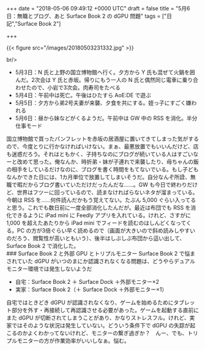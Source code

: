
+++
date = "2018-05-06 09:49:12 +0000 UTC"
draft = false
title = "5月6日：無職とブログ、あと Surface Book 2 の dGPU 問題"
tags = ["日記","Surface Book 2"]

+++


{{< figure src="/images/20180503231332.jpg"  >}}

br/>


<ul>
<li>5月3日：N 氏と上野の国立博物館へ行く。夕方から Y 氏も混ぜて火鍋を囲んだ。2次会は Y 氏と赤坂。帰りにもう一人の N 氏と偶然同じ電車に乗り合わせたので、小岩で3次会。肉寿司をたべる</li>
<li>5月4日：午前中は死亡。午後はひたすら AoE:DE で遊ぶ</li>
<li>5月5日：夕方から弟2号夫妻が来襲、夕食を共にする。姪っ子にすごく嫌われる</li>
<li>5月6日：昼から妹などがくるようだ。午前中は GW 中の RSS を消化。半分仕事モード</li>
</ul>国立博物館で買ったパンフレットを赤坂の居酒屋に置いてきてしまった気がするので、今度とりに行かなければいけない。まぁ、最悪放置でもいいんだけど、店も迷惑だろう。それはともかく、子持ちなのにブログが続いている人はすごいなーと改めて思った。俺なんか、時折弟・妹が子連れで来襲したり、母ちゃんの飯の相手をしているだけなのに、ブログを書く時間をもてないでいる。もし子どもなんかできた日には、1カ月単位で放置してしまいそうだ。自分なんぞ所詮、無職で暇だからブログ書いていただけだったんだな……。GW も今日で終わりだけど、世界はフツーに回っているので、読まなければらないネタが溜まっている。今朝は RSS を……何件読んだかもう覚えてない。たぶん 5,000 ぐらい入ってると思う。これでも数日前に一度全部消化したんだが。最近は布団でも RSS を消化できるように iPad mini に Feedly アプリを入れている。けれど、さすがに 1,000 を超えたあたりから iPad mini でフィードを読むのはしんどくなってくる。PC の方が3倍ぐらい早く読めるので（画面が大きいので斜め読みしやすいのだろう、閲覧性が高いともいう）、後半はしぶしぶ布団から這い出して、Surface Book 2 で消化した。

<div class="section">
    ### Surface Book 2 と外部 GPU とトリプルモニター
    Surface Book 2 で悩まされていた dGPU がいつのまにか認識されなくなる問題は、どうやらデュアルモニター環境では発生しないようだ

<ul>
<li>自宅：Surface Book 2 ＋ Surface Dock ＋外部モニター×2</li>
<li>実家：Surface Book 2（＋ Surface Dock ＋外部モニター×1）</li>
</ul>自宅ではときどき dGPU が認識されなくなり、ゲームを始めるためにタブレット部分を外す・再接続して再認識させる必要があった。ゲームを起動する直前にまた dGPU が切断されてしまうことがあり、かなりストレスフル。けれど、実家ではそのような状況は発生していない。どういう条件下で dGPU の失踪が起こるのかよくわかってないけれど、モニターの繋ぎ過ぎか？　んー、でも、トリプルモニターの方が作業効率がいいしなぁ。悩む。

</div>

